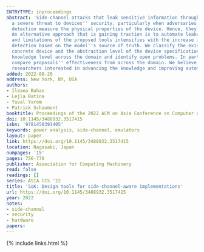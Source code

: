 ```yaml
---
ENTRYTYPE: inproceedings
abstract: 'Side-channel attacks that leak sensitive information through a computing device''s interaction with its physical environment have proven to be
  a severe threat to devices'' security, particularly when adversaries have unfettered physical access to the device. Traditional approaches for leakage
  detection measure the physical properties of the device. Hence, they cannot be used during the design process and fail to provide root cause analysis.
  An alternative approach that is gaining traction is to automate leakage detection by modeling the device. The demand to understand the scope, benefits,
  and limitations of the proposed tools intensifies with the increase in the number of proposals. In this SoK, we classify approaches to automated leakage
  detection based on the model''s source of truth. We classify the existing tools on two main parameters: whether the model includes measurements from a
  concrete device and the abstraction level of the device specification used for constructing the model. We survey the proposed tools to determine the current
  knowledge level across the domain and identify open problems. In particular, we highlight the absence of evaluation methodologies and metrics that would
  compare proposals'' effectiveness from across the domain. We believe that our results help practitioners who want to use automated leakage detection and
  researchers interested in advancing the knowledge and improving automated leakage detection.'
added: 2022-08-20
address: New York, NY, USA
authors:
- Ileana Buhan
- Lejla Batina
- Yuval Yarom
- Patrick Schaumont
booktitle: Proceedings of the 2022 ACM on Asia Conference on Computer and Communications Security
doi: 10.1145/3488932.3517415
isbn: '9781450391405'
keywords: power analysis, side-channel, emulators
layout: paper
link: https://doi.org/10.1145/3488932.3517415
location: Nagasaki, Japan
numpages: '15'
pages: 756-770
publisher: Association for Computing Machinery
read: false
readings: []
series: ASIA CCS '22
title: 'SoK: Design tools for side-channel-aware implementations'
url: https://doi.org/10.1145/3488932.3517415
year: 2022
notes:
- side-channel
- security
- hardware
papers:
---
```

{% include links.html %}
